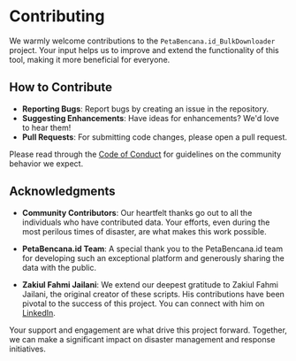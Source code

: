 # Contributing

We warmly welcome contributions to the `PetaBencana.id_BulkDownloader` project. Your input helps us to improve and extend the functionality of this tool, making it more beneficial for everyone.

## How to Contribute

- **Reporting Bugs**: Report bugs by creating an issue in the repository.
- **Suggesting Enhancements**: Have ideas for enhancements? We'd love to hear them!
- **Pull Requests**: For submitting code changes, please open a pull request.

Please read through the [Code of Conduct](CODE_OF_CONDUCT.md) for guidelines on the community behavior we expect.

## Acknowledgments

- **Community Contributors**: Our heartfelt thanks go out to all the individuals who have contributed data. Your efforts, even during the most perilous times of disaster, are what makes this work possible.

- **PetaBencana.id Team**: A special thank you to the PetaBencana.id team for developing such an exceptional platform and generously sharing the data with the public.

- **Zakiul Fahmi Jailani**: We extend our deepest gratitude to Zakiul Fahmi Jailani, the original creator of these scripts. His contributions have been pivotal to the success of this project. You can connect with him on [LinkedIn](https://www.linkedin.com/in/zakiul-fahmi-jailani/).

Your support and engagement are what drive this project forward. Together, we can make a significant impact on disaster management and response initiatives.
